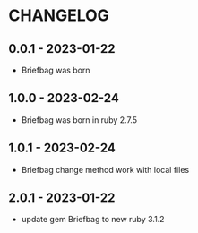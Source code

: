 # CHANGELOG

## 0.0.1 - 2023-01-22

* Briefbag was born

## 1.0.0 - 2023-02-24

* Briefbag was born in ruby 2.7.5

## 1.0.1 - 2023-02-24

* Briefbag change method work with local files


## 2.0.1 - 2023-01-22


* update gem Briefbag to new ruby 3.1.2 
